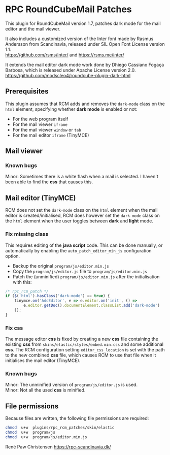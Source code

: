 # RPC RoundCubeMail Patches
This plugin for RoundCubeMail version 1.7, patches dark mode for the mail editor and the mail viewer.

It also includes a customized version of the Inter font made by Rasmus Andersson from Scandinavia, released under SIL Open Font License version 1.1.\
https://github.com/rsms/inter/  and  https://rsms.me/inter/

It extends the mail editor dark mode work done by Dhiego Cassiano Fogaça Barbosa, which is released under Apache License version 2.0.\
https://github.com/modscleo4/roundcube-plugin-dark-html

## Prerequisites
This plugin assumes that RCM adds and removes the `dark-mode` class on the `html` element, specifying whether **dark mode** is enabled or not:

* For the web program itself
* For the mail viewer `iframe`
* For the mail viewer `window` or `tab`
* For the mail editor `iframe` (TinyMCE)

## Mail viewer

### Known bugs
Minor: Sometimes there is a white flash when a mail is selected. I haven't been able to find the **css** that causes this.

## Mail editor (TinyMCE)
RCM does not set the `dark-mode` class on the `html` element when the mail editor is created/initialised, RCM does however set the `dark-mode` class on the `html` element when the user toggles between **dark** and **light** mode.

### Fix missing class
This requires editing of the **java script** code. This can be done manually, or automatically by enabling the `auto_patch_editor_min_js` configuration option.

* Backup the original `program/js/editor.min.js`
* Copy the `program/js/editor.js` file to `program/js/editor.min.js`
* Patch the (unminified) `program/js/editor.min.js` after the initialisation with this:

```js
/* rpc_rcm_patch */
if ($('html').hasClass('dark-mode') == true) {
	tinymce.on('AddEditor', e => e.editor.on('init', () =>
		e.editor.getDoc().documentElement.classList.add('dark-mode')
	));
}
```

### Fix **css**
The message editor **css** is fixed by creating a new **css** file containing the existing **css** from `skins/elastic/styles/embed.min.css` and some additional **css**. The RCM configuration setting `editor_css_location` is set with the path to the new combined **css** file, which causes RCM to use that file when it initialises the mail editor (TinyMCE).

### Known bugs
Minor: The unminified version of `program/js/editor.js` is used.\
Minor: Not all the used **css** is minified.

## File permissions
Because files are written, the following file permissions are required:

```sh
chmod  u+w  plugins/rpc_rcm_patches/skin/elastic
chmod  u+w  program/js
chmod  u+w  program/js/editor.min.js
```

René Paw Christensen
https://rpc-scandinavia.dk/
